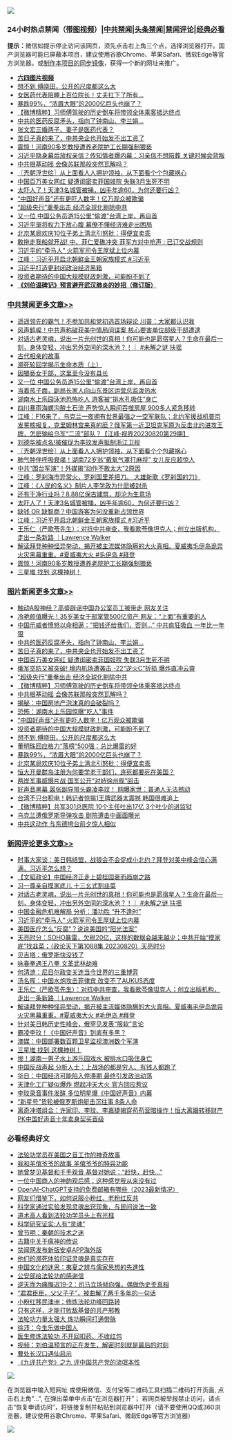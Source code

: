 ![](https://raw.githubusercontent.com/jsvpn/jsproxy/dev/64photo/fqnews-qr.jpg)

<div id="tt">
<h3>24小时热点禁闻（<a href="https://aaa.v2dns.tk/?QAjUl=BgRp5UNKRn&T5Vk=fPVH&Q59Ab=WxGE" target="_blank">带图视频</a>）|<a href="#%E4%B8%AD%E5%85%B1%E7%A6%81%E9%97%BB%E6%9B%B4%E5%A4%9A%E6%96%87%E7%AB%A0">中共禁闻</a>|<a href="#%E5%9B%BE%E7%89%87%E6%96%B0%E9%97%BB%E6%9B%B4%E5%A4%9A%E6%96%87%E7%AB%A0">头条禁闻</a>|<a href="#%E6%96%B0%E9%97%BB%E8%AF%84%E8%AE%BA%E6%9B%B4%E5%A4%9A%E6%96%87%E7%AB%A0">禁闻评论|<a href="#%E5%BF%85%E7%9C%8B%E7%BB%8F%E5%85%B8%E5%A5%BD%E6%96%87">经典必看</a></h3>
<div><b>提示：</b>微信如提示停止访问该网页，须先点击右上角三个点，选择浏览器打开。国产浏览器可能已屏蔽本项目，建议使用谷歌Chrome、苹果Safari、微软Edge等官方浏览器。或<a href="%E5%88%B6%E4%BD%9Cgit%E7%A6%81%E9%97%BB%E9%95%9C%E5%83%8F.md">制作本项目的同步镜像</a>，获得一个新的网址来推广。</div>
<ul>
<li><b><a href="http://d2.v2rss.gq/64.mp4" target="_blank">六四图片视频</a></b></li>
<li><a href="/topimagenews/20230821/1922924.md">想不到 傅晓田，公开的尺度都这么大</a></li>
<li><a href="/cnnews/20230821/1922926.md">女医药代表陪睡上百位院长！丈夫扛下了所有…</a></li>
<li><a href="/topimagenews/20230821/1922922.md">暴跌99%，“浓眉大眼”的2000亿巨头也崩了？</a></li>
<li><a href="/topimagenews/20230821/1923033.md">【微博精粹】习师傅驾驶的历史倒车将带领全体乘客抵达终点</a></li>
<li><a href="/topimagenews/20230821/1923109.md">中共的医药反腐矛头，指向了钟南山、李兰娟…</a></li>
<li><a href="/cnnews/20230821/1922927.md">张文宏三婚两子、妻子是医药代表？</a></li>
<li><a href="/topimagenews/20230821/1923108.md">苦日子真的来了，中共央企也开始发不出工资了</a></li>
<li><a href="/cbnews/20230821/1922916.md">震惊！河南90多岁教授遭养老院护工长期强制猥亵</a></li>
<li><a href="/baitai/20230821/1923155.md">习近平隐身幕后放权亲信？传知情者爆内幕：习亲信不想陪葬 关键时候会背叛</a></li>
<li><a href="/topimagenews/20230821/1922987.md">中共根基动摇 会像苏联那般突然瓦解吗？</a></li>
<li><a href="/cbnews/20230821/1923037.md">〖兲朝浮世绘〗从上面看人人拥护领袖，从下面看个个包藏祸心</a></li>
<li><a href="/topimagenews/20230821/1923095.md">中国百万美女网红 疑遭闺密卖菲国妓院 失联3月生死不明</a></li>
<li><a href="/cbnews/20230821/1922988.md">太吓人了！天津3名城管被捅，凶手年逾60，为何还要行凶？</a></li>
<li><a href="/topimagenews/20230821/1922946.md">“中国好声音”还有更吓人数字！亿万观众被欺骗</a></li>
<li><a href="/topimagenews/20230821/1923072.md">“超级央行”重拳出击 经济全球化剔除中共</a></li>
<li><a href="/cbnews/20230821/1923110.md">又一位 中国公务员游15公里“偷渡”台湾上岸，再自首</a></li>
<li><a href="/headline/20230821/1923142.md">习近平渐将权力下放心腹 幕僚不懂经济难走出困局</a></li>
<li><a href="/topimagenews/20230821/1922915.md">北京某局欢庆10位子弟上清北引怒批：得便宜卖乖</a></li>
<li><a href="/cnnews/20230821/1923073.md">敢拖走我船就开战! 中、菲仁爱礁冲突 菲军方对中呛声 : 已订交战规则</a></li>
<li><a href="/comments/20230821/1923158.md">习近平的“牵马人” 火箭军司令王厚斌上位内幕</a></li>
<li><a href="/cbnews/20230821/1922957.md">江峰：习近平开启北朝鲜金王朝家族模式 #习近平</a></li>
<li><a href="/ssgc/20230821/1923086.md">习近平打造更封闭政治经济黑箱</a></li>
<li><a href="/topimagenews/20230821/1922925.md">投资者期待的中国大规模财政刺激，可能盼不到了</a></li>
<li><b><a href="/comments/20200207/1272816.md" target="_blank">《刘伯温碑记》预言避开武汉肺炎的妙招（修订版）</a></b></li>
</ul>
</div>

<div class="catlist">
<h3><a href="/cbnews/" target="_blank">中共禁闻</a><span><a href="/cbnews/" target="_blank" rel="nofollow">更多文章>></a></span></h3>
<ul>
<li><a href="/cbnews/20230821/1923222.md" target="_blank">遥遥领先的霸气！不参加共和党初选首场辩论 川普：大家都认识我</a></li>
<li><a href="/cbnews/20230821/1923207.md" target="_blank">风声鹤唳！中共声称破获美中情局间谍案 核心要害单位部级干部遭逮</a></li>
<li><a href="/comments/20230821/1923186.md" target="_blank">对话古老灵魂，说出一片光创世的真相！你可能也是昴宿星人？生命在最后一刻，身体变轻，冲出另外空间的深水池？！｜ #未解之谜 扶摇</a></li>
<li><a href="/cbnews/20230821/1923128.md" target="_blank">古代相亲的故事</a></li>
<li><a href="/cbnews/20230821/1923149.md" target="_blank">濒死轮回学揭示生命本质（上）</a></li>
<li><a href="/cbnews/20230821/1923132.md" target="_blank">因猥亵女干部，这里至今没有县长</a></li>
<li><a href="/cbnews/20230821/1923110.md" target="_blank">又一位 中国公务员游15公里“偷渡”台湾上岸，再自首</a></li>
<li><a href="/cbnews/20230821/1923101.md" target="_blank">当着孩子面，副局长家人向山东景区运营总监泼热水</a></li>
<li><a href="/cbnews/20230821/1923100.md" target="_blank">湖南水上乐园泳池恐怖吃人 游客被“排水孔吸住”身亡</a></li>
<li><a href="/cbnews/20230821/1923082.md" target="_blank">四川暴雨海螺沟酿土石流 声势惊人瞬间吞噬房屋 900多人紧急移转</a></li>
<li><a href="/cbnews/20230821/1923064.md" target="_blank">江峰：F16来了，乌克兰一夜拥有世界最强之一空军联队；北约军援战机普京发誓核报复，克里姆林宫来真的麽？俄军第一近卫坦克军原为反击北约进攻王牌，怎麽输给乌军“二流”部队？【江峰·视界20230820第29期】</a></li>
<li><a href="/cbnews/20230821/1923053.md" target="_blank">刘德华被点名!被催促为李玟发声抵制浙江卫视</a></li>
<li><a href="/cbnews/20230821/1923037.md" target="_blank">〖兲朝浮世绘〗从上面看人人拥护领袖，从下面看个个包藏祸心</a></li>
<li><a href="/cbnews/20230821/1923034.md" target="_blank">肺气肿伴呼吸衰竭！湖南72岁翁“戴氧气罩打麻将” 女儿反应超惊人</a></li>
<li><a href="/cbnews/20230821/1923025.md" target="_blank">中共“围台军演”！外媒揭“动作不敢太大”2原因</a></li>
<li><a href="/cbnews/20230821/1923024.md" target="_blank">江峰：罗刹海市异常火，罗刹国里差把刀。 大雄新歌《罗刹国的刀》</a></li>
<li><a href="/cbnews/20230821/1923023.md" target="_blank">江峰：《人民的名义》制片人李学政为什麽被封杀</a></li>
<li><a href="/cbnews/20230821/1922989.md" target="_blank">还有干净行业吗？8.88亿保古建筑，却沦为生意场</a></li>
<li><a href="/cbnews/20230821/1922988.md" target="_blank">太吓人了！天津3名城管被捅，凶手年逾60，为何还要行凶？</a></li>
<li><a href="/cbnews/20230821/1922960.md" target="_blank">缺钱 OR 缺智商？中国游客为何没重新占领世界</a></li>
<li><a href="/cbnews/20230821/1922957.md" target="_blank">江峰：习近平开启北朝鲜金王朝家族模式 #习近平</a></li>
<li><a href="/comments/20230821/1922953.md" target="_blank">王乐仁（严歌苓先生）：对抗中共审查，我看歌苓像坦克人；创立出版机构，走出一条新路 ｜Lawrence Walker</a></li>
<li><a href="/comments/20230821/1922942.md" target="_blank">解读拜登种种怪异举动，揭开被主流媒体隐瞒的大火真相。夏威夷毛伊岛诡异火灾黑幕重重。#夏威夷大火 #毛伊岛 #拜登</a></li>
<li><a href="/cbnews/20230821/1922916.md" target="_blank">震惊！河南90多岁教授遭养老院护工长期强制猥亵</a></li>
<li><a href="/comments/20230820/1922868.md" target="_blank">三星堆 找到 这棵神树！</a></li>

</ul>
</div>
<div class="catlist">
<h3><a href="/topimagenews/" target="_blank">图片新闻</a><span><a href="/topimagenews/" target="_blank" rel="nofollow">更多文章>></a></span></h3>
<ul>
<li><a href="/topimagenews/20230821/1923248.md" target="_blank">触动A股神经？高盛辟谣中国办公室员工被带走 网友关注</a></li>
<li><a href="/topimagenews/20230821/1923221.md" target="_blank">冷艳颜值曝光！35岁美女干部掌管500亿资产 网友：“上面”有重要的人</a></li>
<li><a href="/topimagenews/20230821/1923181.md" target="_blank">中国示威者愤怒以命相逼：&#8221;把钱还给我们，否则…&#8221; 中共疯狂吸血 一年比一年狠</a></li>
<li><a href="/topimagenews/20230821/1923109.md" target="_blank">中共的医药反腐矛头，指向了钟南山、李兰娟…</a></li>
<li><a href="/topimagenews/20230821/1923108.md" target="_blank">苦日子真的来了，中共央企也开始发不出工资了</a></li>
<li><a href="/topimagenews/20230821/1923095.md" target="_blank">中国百万美女网红 疑遭闺密卖菲国妓院 失联3月生死不明</a></li>
<li><a href="/topimagenews/20230821/1923089.md" target="_blank">俄军空防又被突破! 境内机场遭袭击 -22“逆火C”折损 爆炸直冲云霄</a></li>
<li><a href="/topimagenews/20230821/1923072.md" target="_blank">“超级央行”重拳出击 经济全球化剔除中共</a></li>
<li><a href="/topimagenews/20230821/1923033.md" target="_blank">【微博精粹】习师傅驾驶的历史倒车将带领全体乘客抵达终点</a></li>
<li><a href="/topimagenews/20230821/1922987.md" target="_blank">中共根基动摇 会像苏联那般突然瓦解吗？</a></li>
<li><a href="/topimagenews/20230821/1922959.md" target="_blank">揭秘：中国房地产泡沫真的会破裂吗？</a></li>
<li><a href="/topimagenews/20230821/1922958.md" target="_blank">恐怖：湖南水上乐园惊曝“吃人”事件</a></li>
<li><a href="/topimagenews/20230821/1922946.md" target="_blank">“中国好声音”还有更吓人数字！亿万观众被欺骗</a></li>
<li><a href="/topimagenews/20230821/1922925.md" target="_blank">投资者期待的中国大规模财政刺激，可能盼不到了</a></li>
<li><a href="/topimagenews/20230821/1922924.md" target="_blank">想不到 傅晓田，公开的尺度都这么大</a></li>
<li><a href="/topimagenews/20230821/1922923.md" target="_blank">董明珠回应格力“落榜”500强：总比爆雷的好</a></li>
<li><a href="/topimagenews/20230821/1922922.md" target="_blank">暴跌99%，“浓眉大眼”的2000亿巨头也崩了？</a></li>
<li><a href="/topimagenews/20230821/1922915.md" target="_blank">北京某局欢庆10位子弟上清北引怒批：得便宜卖乖</a></li>
<li><a href="/topimagenews/20230821/1922914.md" target="_blank">恒大开曼群岛注册为何要学老干部们，连死都要死在美国？</a></li>
<li><a href="/topimagenews/20230820/1922764.md" target="_blank">两岸军事威慑片战 国军公开“对峙徐州舰”回击</a></li>
<li><a href="/topimagenews/20230820/1922751.md" target="_blank">好声音黑幕 嚣张副导带头霸凌李玟！ 网曝家世：普通人无法撼动</a></li>
<li><a href="/topimagenews/20230820/1922738.md" target="_blank">台湾不只台积电！韩记者惊揭1王牌武器太震撼 韩国很难追上</a></li>
<li><a href="/topimagenews/20230820/1922712.md" target="_blank">【微博精粹】共军301总医院 10个主任吐出17亿 3个吐少的进监狱</a></li>
<li><a href="/topimagenews/20230820/1922681.md" target="_blank">乌克兰遭俄罗斯导弹攻击 剧院遭击中画面曝光</a></li>
<li><a href="/topimagenews/20230820/1922680.md" target="_blank">中共这动作 与东德垮台前夕惊人相似</a></li>

</ul>
</div>
<div class="catlist">
<h3><a href="/comments/" target="_blank">新闻评论</a><span><a href="/comments/" target="_blank" rel="nofollow">更多文章>></a></span></h3>
<ul>
<li><a href="/comments/20230821/1923273.md" target="_blank">时事大家谈：美日韩结盟，战狼会不会促成小北约？拜登对美中峰会信心满满，习近平怎么想？</a></li>
<li><a href="/comments/20230821/1923251.md" target="_blank">【文韬政论】中国经济正走上碧桂园衰而趋崩之路</a></li>
<li><a href="/comments/20230821/1923194.md" target="_blank">习一尊亲自摸家底儿 十三幺式割韭菜</a></li>
<li><a href="/comments/20230821/1923186.md" target="_blank">对话古老灵魂，说出一片光创世的真相！你可能也是昴宿星人？生命在最后一刻，身体变轻，冲出另外空间的深水池？！｜ #未解之谜 扶摇</a></li>
<li><a href="/comments/20230821/1923159.md" target="_blank">中国金融危机难解局 分析：潘功胜 “升不逢时”</a></li>
<li><a href="/comments/20230821/1923158.md" target="_blank">习近平的“牵马人” 火箭军司令王厚斌上位内幕</a></li>
<li><a href="/comments/20230821/1923018.md" target="_blank">美国医疗怎么“反腐”？说说美国的“阳光法案”</a></li>
<li><a href="/comments/20230821/1923014.md" target="_blank">天亮时分：SOHO暴雷，欠税20亿，这样的数据会越来越少；中共开始“摸家底”找韭菜；（政论天下第1088集 20230820）天亮时分</a></li>
<li><a href="/comments/20230821/1923005.md" target="_blank">贝吉塔：俄罗斯快没钱了</a></li>
<li><a href="/comments/20230821/1923004.md" target="_blank">咏春拳遇王八拳 文革武林劫难</a></li>
<li><a href="/comments/20230821/1923003.md" target="_blank">何清涟：尼日尔政变关连当今世界的三重博弈</a></li>
<li><a href="/comments/20230821/1923002.md" target="_blank">汤名晖：中国水炮攻击菲律宾 改变不了AUKUS态度</a></li>
<li><a href="/comments/20230821/1922953.md" target="_blank">王乐仁（严歌苓先生）：对抗中共审查，我看歌苓像坦克人；创立出版机构，走出一条新路 ｜Lawrence Walker</a></li>
<li><a href="/comments/20230821/1922942.md" target="_blank">解读拜登种种怪异举动，揭开被主流媒体隐瞒的大火真相。夏威夷毛伊岛诡异火灾黑幕重重。#夏威夷大火 #毛伊岛 #拜登</a></li>
<li><a href="/comments/20230821/1922918.md" target="_blank">针对美日韩历史性峰会，俄罕见发表“服软”言论</a></li>
<li><a href="/comments/20230821/1922917.md" target="_blank">霸凌李玟！《中国好声音》到底有多黑？</a></li>
<li><a href="/comments/20230820/1922880.md" target="_blank">澳媒：中国部署数百颗卫星监视澳洲数个军演</a></li>
<li><a href="/comments/20230820/1922868.md" target="_blank">三星堆 找到 这棵神树！</a></li>
<li><a href="/comments/20230820/1922863.md" target="_blank">惨！湖南一男子水上游乐园戏水 被排水口吸住身亡</a></li>
<li><a href="/comments/20230820/1922862.md" target="_blank">中国反战声起 分析人士：上战场的都是穷人、有钱人都跑了</a></li>
<li><a href="/comments/20230820/1922848.md" target="_blank">华日：中国经济可能陷入停滞期 最终引发政治动荡</a></li>
<li><a href="/comments/20230820/1922847.md" target="_blank">天津化工厂疑似爆炸 燃起冲天大火 官方回应惹议</a></li>
<li><a href="/comments/20230820/1922846.md" target="_blank">李玟录音事件发酵 多位明星爆《中国好声音》内幕</a></li>
<li><a href="/comments/20230820/1922805.md" target="_blank">“新星号”货轮被俄罗斯炮艇击沉往事 8条人命</a></li>
<li><a href="/comments/20230820/1922750.md" target="_blank">离奇冲塔组合：许家印、李玟、李嘉捷揭穿苟苟营暗操作！恒大离婚转移财产PK中国好声音十年卖身契买晋级</a></li>

</ul>
</div>

<div class="catlist">
<h3>必看经典好文</h3>
<ul>
<li><a href="/comments/20200511/1326751.md" target="_blank">法轮功学员在美国之音工作的神奇故事</a></li>
<li><a href="/tculture/20200917/1398046.md" target="_blank">我和羊倌爷爷的故事 羊倌爷爷的特异功能</a></li>
<li><a href="/cnnews/20210420/1529760.md" target="_blank">她曾梦见基督和千手观音 基督对她说：“赶快，赶快…”</a></li>
<li><a href="/comments/20230301/1854831.md" target="_blank">一位中国商人的神韵观后感：这种感觉我从来没有过</a></li>
<li><a href="/comments/20230515/1884431.md" target="_blank">OpenAI-ChatGPT支持的免费邮箱有哪些（2023最新情况）</a></li>
<li><a href="/comments/20200712/1359630.md" target="_blank">网友们借鉴下，如何说服小粉红、老粉红反共</a></li>
<li><a href="/comments/20200921/1400587.md" target="_blank">科学家通过实验发现灵魂出窍现象，与民间说法一致</a></li>
<li><a href="/comments/20200227/1284657.md" target="_blank">道术高人看到法轮功学员头上有光柱</a></li>
<li><a href="/cnnews/20220202/1686894.md" target="_blank">科学研究证实:人有“灵魂”</a></li>
<li><a href="/comments/20230528/1889935.md" target="_blank">曾节明：秦朝的技术之迷</a></li>
<li><a href="/ccpdope/20200531/1337409.md" target="_blank">古籍中关于瘟神的传说</a></li>
<li><a href="/comments/20200627/783266.md" target="_blank">禁闻网发布新版安卓APP海外版</a></li>
<li><a href="/ssgc/20220828/1777549.md" target="_blank">他们的濒死体验印证灵魂是真实存在</a></li>
<li><a href="/comments/20220819/1773621.md" target="_blank">中国文化的迷思：夷夏之辨与儒家思想的先進性</a></li>
<li><a href="/aomi/history/20210111/1465363.md" target="_blank">公安部给法轮功的感谢信</a></li>
<li><a href="/tculture/20190304/1091074.md" target="_blank">逆天而为痛悔迟19-2：司马立场倾向强，偶做伪史歪真相</a></li>
<li><a href="/comments/20220728/1764149.md" target="_blank">“君君臣臣，父父子子”，被曲解了两千多年的一句话</a></li>
<li><a href="/aomi/life/20210719/1589642.md" target="_blank">小粉红移民澳洲：修炼法轮功峰回路转</a></li>
<li><a href="/comments/20220127/1684835.md" target="_blank">只有这样，才能打败敌基督的共产邪教</a></li>
<li><a href="/cbnews/20200816/1381005.md" target="_blank">法轮功力量太强大 炼功瞬间打通带脉</a></li>
<li><a href="/renquan/minyun/20200819/1391988.md" target="_blank">徐沛：今生乐做中国人</a></li>
<li><a href="/cbnews/20211114/1652055.md" target="_blank">医生修炼法轮功 不开回扣药、不收红包</a></li>
<li><a href="/comments/20200628/1351782.md" target="_blank">视频：刘伯温预言的正在发生，解密时刻就是最后的时刻</a></li>
<li><a href="/comments/20230417/1873184.md" target="_blank">曹处长汉口遇仙启示</a></li>
<li><a href="/bookonline/20131116/201045.md" target="_blank">《九评共产党》之九 评中国共产党的流氓本性</a></li>

</ul>
</div>

![](https://raw.githubusercontent.com/jsvpn/jsproxy/dev/64photo/fqnews-qr.jpg)

在浏览器中输入短网址 或使用微信、支付宝等二维码工具扫描二维码打开页面, 点击右上角"...", 在弹出菜单中点击“在浏览器打开”； 若网页被举报禁止访问，请点击“恢复申请访问”，将链接复制并粘贴到浏览器中打开（请不要使用QQ或360浏览器，建议使用谷歌Chrome、苹果Safari、微软Edge等官方浏览器）

![](https://raw.githubusercontent.com/jsvpn/jsproxy/dev/64photo/wx.jpg)